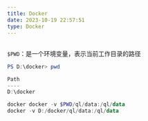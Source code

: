 ```yaml
---
title: Docker
date: 2023-10-19 22:57:51
type: Docker
---
```


## 

`$PWD`：是一个环境变量，表示当前工作目录的路径

```powershell
PS D:\docker> pwd

Path
----
D:\docker

docker docker -v $PWD/ql/data:/ql/data
docker -v D:/docker/ql/data:/ql/data
```

